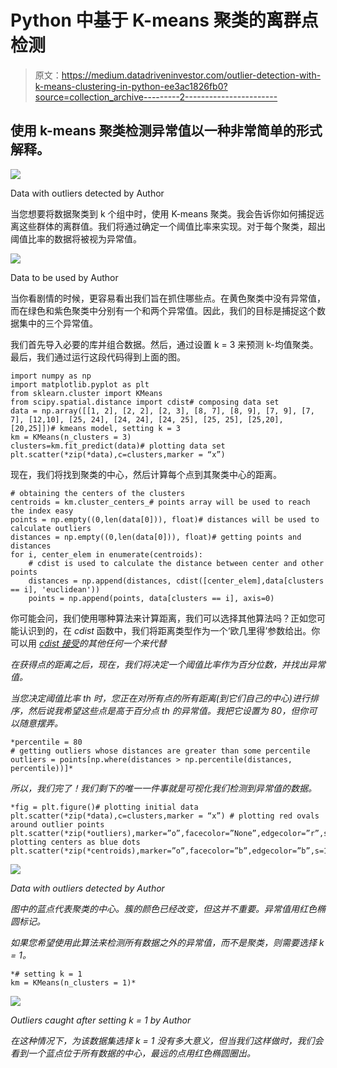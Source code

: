 # Python 中基于 K-means 聚类的离群点检测

> 原文：<https://medium.datadriveninvestor.com/outlier-detection-with-k-means-clustering-in-python-ee3ac1826fb0?source=collection_archive---------2----------------------->

## 使用 k-means 聚类检测异常值以一种非常简单的形式解释。

![](img/3025c39923e354a6e2cef48b02b2558d.png)

Data with outliers detected by Author

当您想要将数据聚类到 k 个组中时，使用 K-means 聚类。我会告诉你如何捕捉远离这些群体的离群值。我们将通过确定一个阈值比率来实现。对于每个聚类，超出阈值比率的数据将被视为异常值。

![](img/e1ffa7199126d2da22865fe66cf4a96d.png)

Data to be used by Author

当你看剧情的时候，更容易看出我们旨在抓住哪些点。在黄色聚类中没有异常值，而在绿色和紫色聚类中分别有一个和两个异常值。因此，我们的目标是捕捉这个数据集中的三个异常值。

我们首先导入必要的库并组合数据。然后，通过设置 k = 3 来预测 k-均值聚类。最后，我们通过运行这段代码得到上面的图。

```
import numpy as np
import matplotlib.pyplot as plt
from sklearn.cluster import KMeans
from scipy.spatial.distance import cdist# composing data set
data = np.array([[1, 2], [2, 2], [2, 3], [8, 7], [8, 9], [7, 9], [7, 7], [12,10], [25, 24], [24, 24], [24, 25], [25, 25], [25,20], [20,25]])# kmeans model, setting k = 3
km = KMeans(n_clusters = 3)
clusters=km.fit_predict(data)# plotting data set
plt.scatter(*zip(*data),c=clusters,marker = “x”)
```

现在，我们将找到聚类的中心，然后计算每个点到其聚类中心的距离。

```
# obtaining the centers of the clusters
centroids = km.cluster_centers_# points array will be used to reach the index easy
points = np.empty((0,len(data[0])), float)# distances will be used to calculate outliers
distances = np.empty((0,len(data[0])), float)# getting points and distances
for i, center_elem in enumerate(centroids):
    # cdist is used to calculate the distance between center and other points
    distances = np.append(distances, cdist([center_elem],data[clusters == i], 'euclidean')) 
    points = np.append(points, data[clusters == i], axis=0)
```

你可能会问，我们使用哪种算法来计算距离，我们可以选择其他算法吗？正如您可能认识到的，在 *cdist* 函数中，我们将距离类型作为一个‘欧几里得’参数给出。你可以用 [*cdist 接受*](https://docs.scipy.org/doc/scipy/reference/generated/scipy.spatial.distance.cdist.html)*的其他任何一个来代替*

*在获得点的距离之后，现在，我们将决定一个阈值比率作为百分位数，并找出异常值。*

*当您决定阈值比率 *th* 时，您正在对所有点的所有距离(到它们自己的中心)进行排序，然后说我希望这些点是高于百分点 *th* 的异常值。我把它设置为 80，但你可以随意摆弄。*

```
*percentile = 80
# getting outliers whose distances are greater than some percentile
outliers = points[np.where(distances > np.percentile(distances, percentile))]*
```

*所以，我们完了！我们剩下的唯一一件事就是可视化我们检测到异常值的数据。*

```
*fig = plt.figure()# plotting initial data
plt.scatter(*zip(*data),c=clusters,marker = “x”) # plotting red ovals around outlier points
plt.scatter(*zip(*outliers),marker=”o”,facecolor=”None”,edgecolor=”r”,s=70);# plotting centers as blue dots
plt.scatter(*zip(*centroids),marker=”o”,facecolor=”b”,edgecolor=”b”,s=10);*
```

*![](img/3025c39923e354a6e2cef48b02b2558d.png)*

*Data with outliers detected by Author*

*图中的蓝点代表聚类的中心。簇的颜色已经改变，但这并不重要。异常值用红色椭圆标记。*

*如果您希望使用此算法来检测所有数据之外的异常值，而不是聚类，则需要选择 k = 1。*

```
*# setting k = 1
km = KMeans(n_clusters = 1)*
```

*![](img/9e61cabe6860871d0bf487e31a40fb9e.png)*

*Outliers caught after setting k = 1 by Author*

*在这种情况下，为该数据集选择 k = 1 没有多大意义，但当我们这样做时，我们会看到一个蓝点位于所有数据的中心，最远的点用红色椭圆圈出。*